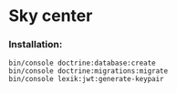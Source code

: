 # Sky center

### Installation:

```console
bin/console doctrine:database:create
bin/console doctrine:migrations:migrate
bin/console lexik:jwt:generate-keypair
```